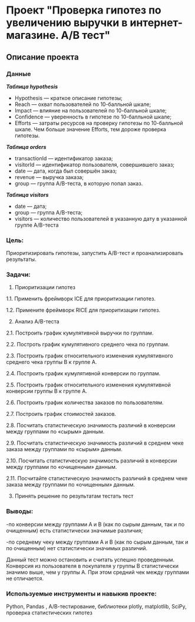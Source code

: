 # Проект "Проверка гипотез по увеличению выручки в интернет-магазине. А/В тест"

## Описание проекта

### Данные

***Таблица hypothesis***
* Hypothesis — краткое описание гипотезы;
* Reach — охват пользователей по 10-балльной шкале;
* Impact — влияние на пользователей по 10-балльной шкале;
* Confidence — уверенность в гипотезе по 10-балльной шкале;
* Efforts — затраты ресурсов на проверку гипотезы по 10-балльной шкале. Чем больше значение Efforts, тем дороже проверка гипотезы.

***Таблица orders***
* transactionId — идентификатор заказа;
* visitorId — идентификатор пользователя, совершившего заказ;
* date — дата, когда был совершён заказ;
* revenue — выручка заказа;
* group — группа A/B-теста, в которую попал заказ.

***Таблица visitors***
* date — дата;
* group — группа A/B-теста;
* visitors — количество пользователей в указанную дату в указанной группе A/B-теста

### Цель:
Приоритизировать гипотезы, запустить A/B-тест и проанализировать результаты.

### Задачи:

1. Приоритизации гипотез

1.1. Применить фреймворк ICE для приоритизации гипотез.

1.2. Примените фреймворк RICE для приоритизации гипотез. 


2. Анализ A/B-теста

2.1.  Построить график кумулятивной выручки по группам.

2.2.  Построть график кумулятивного среднего чека по группам.

2.3.  Построить график относительного изменения кумулятивного среднего чека группы B к группе A. 

2.4.  Построить график кумулятивной конверсии по группам. 

2.5.  Построить график относительного изменения кумулятивной конверсии группы B к группе A. 

2.6.  Построить график количества заказов по пользователям. 

2.7.  Построить график стоимостей заказов.

2.8.  Посчитать статистическую значимость различий в конверсии между группами по «сырым» данным.

2.9. Посчитать статистическую значимость различий в среднем чеке заказа между группами по «сырым» данным.

2.10. Посчитать статистическую значимость различий в конверсии между группами по «очищенным» данным. 

2.11. Посчитайте статистическую значимость различий в среднем чеке заказа между группами по «очищенным» данным. 


3. Принять решение по результатам тестать тест


### Выводы:
-по конверсии между группами A и B (как по сырым данным, так и по очищенным) есть статистически значимые различия;
    
-по среднему чеку между группами A и B (как по сырым данным, так и по очищенным) нет статистически значимых различий.


Данный тест можно остановить и считать успешно проведенным. Конверсия из пользователя в покупателя у группы B статистически значимо выше, чем у группы A. При этом средний чек между группами не отличается.



### Используемые инструменты и навыкив проекте:

Python, Pandas , А/В-тестирование, библиотеки plotly, matplotlib, SciPy, проверка статистических гипотез
